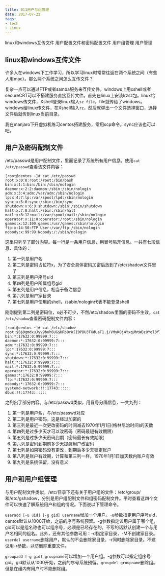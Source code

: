 ```yaml
---
title: 011用户与组管理
date: 2017-07-22
tags:
- tech
- Linux
---
```


linux和windows互传文件
用户配置文件和密码配置文件
用户组管理
用户管理

<!--more-->

## linux和windows互传文件
许多人在windows下工作学习，所以学习linux时常常往返在两个系统之间（有些人用mac）。那么两个系统之间怎么互传文件？

复杂一点可以通过FTP或者samba服务来互传文件。windows上用xshell或者secureCRT可以不搭建服务直接互传文件。首先在linux上安装lrzsz包。linux给windows传文件，Xshell登录linux输入`sz file`，file就传给了windows。windows给linux传文件，在Xshell输入`rz`，然后就弹出一个文件选择窗口，选择文件后就传到linux当前目录。

我在manjaro下开虚拟机练习centos搭建服务，常用scp命令。sync应该也可以吧。

## 用户及密码配制文件
/etc/passwd是用户配制文件，里面记录了系统所有用户信息。使用`cat /etc/passwd`查看该文件内容：
```
[root@centos ~]# cat /etc/passwd
root:x:0:0:root:/root:/bin/bash
bin:x:1:1:bin:/bin:/sbin/nologin
daemon:x:2:2:daemon:/sbin:/sbin/nologin
adm:x:3:4:adm:/var/adm:/sbin/nologin
lp:x:4:7:lp:/var/spool/lpd:/sbin/nologin
sync:x:5:0:sync:/sbin:/bin/sync
shutdown:x:6:0:shutdown:/sbin:/sbin/shutdown
halt:x:7:0:halt:/sbin:/sbin/halt
mail:x:8:12:mail:/var/spool/mail:/sbin/nologin
operator:x:11:0:operator:/root:/sbin/nologin
games:x:12:100:games:/usr/games:/sbin/nologin
ftp:x:14:50:FTP User:/var/ftp:/sbin/nologin
nobody:x:99:99:Nobody:/:/sbin/nologin
```
这里只列举了部分内容。每一行是一条用户信息，用冒号隔开信息。一共有七段信息，具体的：
1. 第一列是用户名
2. 第二列是密码占位符x，为了安全具体密码加密后放到了/etc/shadow文件里了
3. 第三列是用户序号uid
4. 第四列是用户所属组号gid
5. 第五列是用户信息，相当于备注信息
6. 第六列是用户家目录
7. 第七列是用户使用的shell，/sabin/nologin代表不能登录shell

刚刚提到第二列是密码位，x必不可少，不然/etc/shadow里面的密码不生效。`cat /etc/shadow`查看密码配制文件内容：
```
[root@centos ~]# cat /etc/shadow
root:$6$9gmdxuJyv9buh6UG$HRb8rWJI9PDU3TXdUaT1.j/VMyK0j4YxqUhtWBz8Yql3f7oCjUIOCgPw2.W9ekQ59u75VbFeWuy27QTDP0/W2/::0:99999:7:::
bin:*:17632:0:99999:7:::
daemon:*:17632:0:99999:7:::
adm:*:17632:0:99999:7:::
lp:*:17632:0:99999:7:::
sync:*:17632:0:99999:7:::
shutdown:*:17632:0:99999:7:::
halt:*:17632:0:99999:7:::
mail:*:17632:0:99999:7:::
operator:*:17632:0:99999:7:::
games:*:17632:0:99999:7:::
ftp:*:17632:0:99999:7:::
nobody:*:17632:0:99999:7:::
systemd-network:!!:17743::::::
dbus:!!:17743::::::
```
之列出了部分内容。与/etc/passwd类似，用冒号分隔信息，一共九列：
1. 第一列是用户名，与/etc/passwd对应
2. 第二列是用户密码，这是经过加密的
3. 第三列是最近一次更改密码的时间减去1970年1月1日(格林尼治时间)的天数
4. 第四列是过多少天才可以改密码（密码最短有效期限）
5. 第五列是过多少天密码到期（密码最长有效期限）
6. 第六列是密码到期前多少天提醒用户改密码
7. 第七列是如果密码没有更改，到期后多少天锁定账户
8. 第八列是账户有效期，计算和第三列一样，1970年1月1日加天数内账户有效
9. 第九列是系统保留，没有意义

## 用户和用户组管理
与用户配制文件类似，/etc/目录下还有关于用户组的文件：/etc/group/和/etc/gshadow，分别是用户组配制文件和组密码配制文件。平时查看这四个文件可以快速了解系统用户和组的情况。下面说以下管理命令。

`useradd [-u uid] [-g gid] username`增加一个用户。-u参数指定用户序号uid，centos默认从1000开始，之前的序号系统预留。-g参数指定该用户属于哪个组，gid可以是组名称也可以组序号，必须是已经存在的，不写的话默认创建一个与用户名相同的组名。此外，还有其他参数可用：-d指定家目录，-M不创建家目录。`userdel username`删除用户，默认的不会删除家目录，-r同时删除家目录。不建议用-r参数，以防删除重要文件。

`groupadd [-g gid] groupname`可以增加一个用户组。-g参数可以指定组序号gid。gid默认从1000开始，之前的序号系统预留。`groupdel groupname`删除组。但是在组内有用户时不能删除组。
